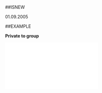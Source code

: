 
##ISNEW

01.09.2005


##EXAMPLE

**Private to group**



![](..\..\Examples\vbs\SODocument.PrivateToGroup.vbs.txt)


